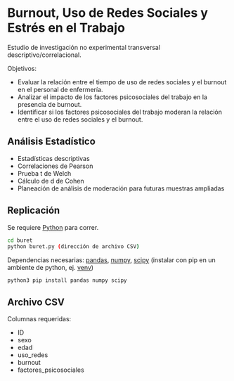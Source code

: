 # Burnout, Uso de Redes Sociales y Estrés en el Trabajo 

Estudio de investigación no experimental transversal descriptivo/correlacional.

Objetivos:
-	Evaluar la relación entre el tiempo de uso de redes sociales y el burnout en el personal de enfermería.
-	Analizar el impacto de los factores psicosociales del trabajo en la presencia de burnout.
-	Identificar si los factores psicosociales del trabajo moderan la relación entre el uso de redes sociales y el burnout.


## Análisis Estadístico

-	Estadísticas descriptivas
-	Correlaciones de Pearson
-	Prueba t de Welch
-	Cálculo de d de Cohen
-	Planeación de análisis de moderación para futuras muestras ampliadas

## Replicación

Se requiere [Python] para correr.

```sh
cd buret
python buret.py (dirección de archivo CSV)
```

Dependencias necesarias: [pandas], [numpy], [scipy] (instalar con pip en un ambiente de python, ej. [venv])
```
python3 pip install pandas numpy scipy
```

## Archivo CSV

Columnas requeridas:
- ID
- sexo
- edad
- uso_redes
- burnout
- factores_psicosociales

[//]: # (These are reference links used in the body of this note and get stripped out when the markdown processor does its job. There is no need to format nicely because it shouldn't be seen. Thanks SO - http://stackoverflow.com/questions/4823468/store-comments-in-markdown-syntax)

   [Python]: <https://www.python.org/>
   [pandas]: <https://pandas.pydata.org/>
   [numpy]: <https://numpy.org/>
   [scipy]: <https://scipy.org/>
   [venv]: <https://docs.python.org/3/library/venv.html>
